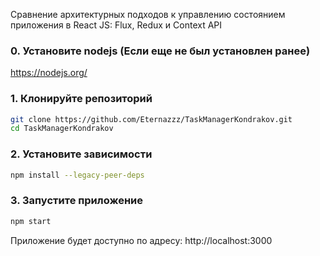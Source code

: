 Сравнение архитектурных подходов к управлению состоянием приложения в React JS: Flux, Redux и Context API
### 0. Установите nodejs (Если еще не был установлен ранее)
https://nodejs.org/

### 1. Клонируйте репозиторий

```bash
git clone https://github.com/Eternazzz/TaskManagerKondrakov.git
cd TaskManagerKondrakov
```

### 2. Установите зависимости

```bash
npm install --legacy-peer-deps
```

### 3. Запустите приложение

```bash
npm start
```

Приложение будет доступно по адресу: http://localhost:3000
